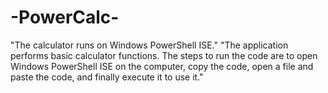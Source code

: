 # -PowerCalc-
"The calculator runs on Windows PowerShell ISE."
"The application performs basic calculator functions. The steps to run the code are to open Windows PowerShell ISE on the computer, copy the code, open a file and paste the code, and finally execute it to use it."
